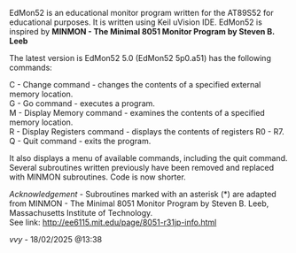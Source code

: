  EdMon52 is an educational monitor program written for the AT89S52 for educational purposes. It is written using Keil uVision IDE.
 EdMon52 is inspired by **MINMON - The Minimal 8051 Monitor Program by Steven B. Leeb**
 
 The latest version is EdMon52 5.0 (EdMon52 5p0.a51) has the following commands:  
 
 C - Change command - changes the contents of a specified external memory location.  
 G - Go command - executes a program.   
 M - Display Memory command - examines the contents of a specified memory location.   
 R - Display Registers command - displays the contents of registers R0 - R7.   
 Q - Quit command - exits the program.  

It also displays a menu of available commands, including the quit command.  
Several subroutines written previously have been removed and replaced with MINMON subroutines. Code is now shorter.  

 *Acknowledgement* - Subroutines marked with an asterisk (*) are adapted from MINMON - The Minimal 8051 Monitor Program by Steven B. Leeb, Massachusetts Institute of Technology.  
 See link: http://ee6115.mit.edu/page/8051-r31jp-info.html

 *vvy* - 18/02/2025 @13:38
